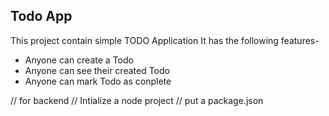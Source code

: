 ## Todo App

This project contain simple TODO Application
It has the following features-

- Anyone can create a Todo
- Anyone can see their created Todo
- Anyone can mark Todo as conplete 

// for backend
// Intialize a node project
// put a package.json
